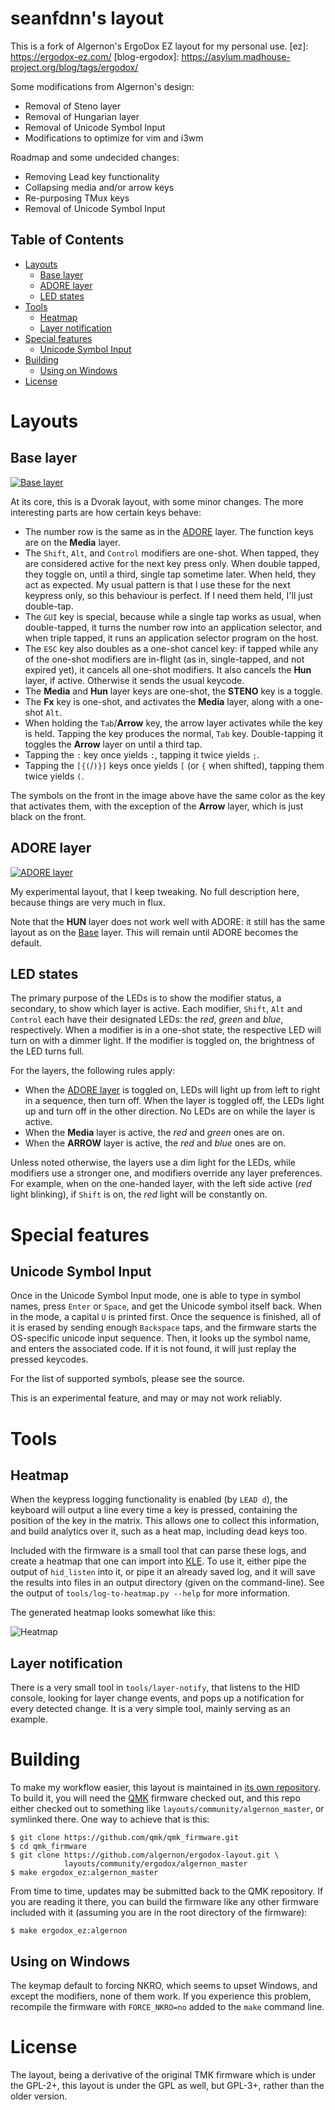 <!-- -*- mode: markdown; fill-column: 8192 -*- -->

seanfdnn's layout
=======================

This is a fork of Algernon's ErgoDox EZ layout for my personal use.
 [ez]: https://ergodox-ez.com/
 [blog-ergodox]: https://asylum.madhouse-project.org/blog/tags/ergodox/

Some modifications from Algernon's design:
* Removal of Steno layer
* Removal of Hungarian layer
* Removal of Unicode Symbol Input
* Modifications to optimize for vim and i3wm

Roadmap and some undecided changes:
* Removing Lead key functionality
* Collapsing media and/or arrow keys
* Re-purposing TMux keys
* Removal of Unicode Symbol Input

## Table of Contents

* [Layouts](#layouts)
    - [Base layer](#base-layer)
    - [ADORE layer](#adore-layer)
    - [LED states](#led-states)
* [Tools](#tools)
    - [Heatmap](#heatmap)
    - [Layer notification](#layer-notification)
* [Special features](#special-features)
    - [Unicode Symbol Input](#unicode-symbol-input)
* [Building](#building)
    - [Using on Windows](#using-on-windows)
* [License](#license)

# Layouts

## Base layer

[![Base layer](https://github.com/algernon/ergodox-layout/raw/master/images/base-layer.png)](http://www.keyboard-layout-editor.com/#/gists/28f7eb305fdbff943613e1dc7aa9e82b)

At its core, this is a Dvorak layout, with some minor changes. The more interesting parts are how certain keys behave:

* The number row is the same as in the [ADORE](#adore-layer) layer. The function keys are on the **Media** layer.
* The `Shift`, `Alt`, and `Control` modifiers are one-shot. When tapped, they are considered active for the next key press only. When double tapped, they toggle on, until a third, single tap sometime later. When held, they act as expected. My usual pattern is that I use these for the next keypress only, so this behaviour is perfect. If I need them held, I'll just double-tap.
* The `GUI` key is special, because while a single tap works as usual, when double-tapped, it turns the number row into an application selector, and when triple tapped, it runs an application selector program on the host.
* The `ESC` key also doubles as a one-shot cancel key: if tapped while any of the one-shot modifiers are in-flight (as in, single-tapped, and not expired yet), it cancels all one-shot modifiers. It also cancels the **Hun** layer, if active. Otherwise it sends the usual keycode.
* The **Media** and **Hun** layer keys are one-shot, the **STENO** key is a toggle.
* The **Fx** key is one-shot, and activates the **Media** layer, along with a one-shot `Alt`.
* When holding the `Tab`/**Arrow** key, the arrow layer activates while the key is held. Tapping the key produces the normal, `Tab` key. Double-tapping it toggles the **Arrow** layer on until a third tap.
* Tapping the `:` key once yields `:`, tapping it twice yields `;`.
* Tapping the `[{(`/`)}]` keys once yields `[` (or `{` when shifted), tapping them twice yields `(`.

The symbols on the front in the image above have the same color as the key that activates them, with the exception of the **Arrow** layer, which is just black on the front.

## ADORE layer

[![ADORE layer](https://github.com/algernon/ergodox-layout/raw/master/images/adore-layer.png)](http://www.keyboard-layout-editor.com/#/gists/45681a17453d235925b6028dd83bf12a)

My experimental layout, that I keep tweaking. No full description here, because things are very much in flux.

Note that the **HUN** layer does not work well with ADORE: it still has the same layout as on the [Base](#base-layer) layer. This will remain until ADORE becomes the default.

## LED states

The primary purpose of the LEDs is to show the modifier status, a secondary, to show which layer is active. Each modifier, `Shift`, `Alt` and `Control` each have their designated LEDs: the *red*, *green* and *blue*, respectively. When a modifier is in a one-shot state, the respective LED will turn on with a dimmer light. If the modifier is toggled on, the brightness of the LED turns full.

For the layers, the following rules apply:

* When the [ADORE layer](#adore-layer) is toggled on, LEDs will light up from left to right in a sequence, then turn off. When the layer is toggled off, the LEDs light up and turn off in the other direction. No LEDs are on while the layer is active.
* When the **Media** layer is active, the *red* and *green* ones are on.
* When the **ARROW** layer is active, the *red* and *blue* ones are on.

Unless noted otherwise, the layers use a dim light for the LEDs, while modifiers use a stronger one, and modifiers override any layer preferences. For example, when on the one-handed layer, with the left side active (*red* light blinking), if `Shift` is on, the *red* light will be constantly on.

# Special features

## Unicode Symbol Input

Once in the Unicode Symbol Input mode, one is able to type in symbol names, press `Enter` or `Space`, and get the Unicode symbol itself back. When in the mode, a capital `U` is printed first. Once the sequence is finished, all of it is erased by sending enough `Backspace` taps, and the firmware starts the OS-specific unicode input sequence. Then, it looks up the symbol name, and enters the associated code. If it is not found, it will just replay the pressed keycodes.

For the list of supported symbols, please see the source.

This is an experimental feature, and may or may not work reliably.

# Tools

## Heatmap

When the keypress logging functionality is enabled (by `LEAD d`), the keyboard will output a line every time a key is pressed, containing the position of the key in the matrix. This allows one to collect this information, and build analytics over it, such as a heat map, including dead keys too.

Included with the firmware is a small tool that can parse these logs, and create a heatmap that one can import into [KLE][kle]. To use it, either pipe the output of `hid_listen` into it, or pipe it an already saved log, and it will save the results into files in an output directory (given on the command-line). See the output of `tools/log-to-heatmap.py --help` for more information.

 [kle]: http://www.keyboard-layout-editor.com/

The generated heatmap looks somewhat like this:

 ![Heatmap](https://github.com/algernon/ergodox-layout/raw/master/images/heatmap.png)

## Layer notification

There is a very small tool in `tools/layer-notify`, that listens to the HID console, looking for layer change events, and pops up a notification for every detected change. It is a very simple tool, mainly serving as an example.

# Building

To make my workflow easier, this layout is maintained in [its own repository][algernon:ez-layout]. To build it, you will need the [QMK][qmk] firmware checked out, and this repo either checked out to something like `layouts/community/algernon_master`, or symlinked there. One way to achieve that is this:

 [algernon:ez-layout]: https://github.com/algernon/ergodox-layout
 [qmk]: https://github.com/qmk/qmk_firmware

```
$ git clone https://github.com/qmk/qmk_firmware.git
$ cd qmk_firmware
$ git clone https://github.com/algernon/ergodox-layout.git \
            layouts/community/ergodox/algernon_master
$ make ergodox_ez:algernon_master
```

From time to time, updates may be submitted back to the QMK repository. If you are reading it there, you can build the firmware like any other firmware included with it (assuming you are in the root directory of the firmware):

```
$ make ergodox_ez:algernon
```

## Using on Windows

The keymap default to forcing NKRO, which seems to upset Windows, and except the modifiers, none of them work. If you experience this problem, recompile the firmware with `FORCE_NKRO=no` added to the `make` command line.

# License

The layout, being a derivative of the original TMK firmware which is under the GPL-2+, this layout is under the GPL as well, but GPL-3+, rather than the older version.
